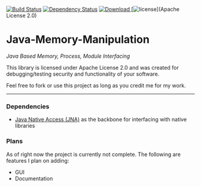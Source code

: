 [![Build Status](https://travis-ci.org/Jonatino/Java-Memory-Manipulation.svg?branch=master)](https://travis-ci.org/Jonatino/Java-Memory-Manipulation)
[![Dependency Status](https://www.versioneye.com/user/projects/578b0d13c3d40f004982a121/badge.svg?style=flat)](https://www.versioneye.com/user/projects/578b0d13c3d40f004982a121)
[ ![Download](https://api.bintray.com/packages/jonatino/maven/Java-Memory-Manipulation/images/download.svg) ](https://bintray.com/jonatino/maven/Java-Memory-Manipulation/_latestVersion)
[![license](https://img.shields.io/github/license/Jonatino/Java-Memory-Manipulation.svg?style=flat-square)](Apache License 2.0)

# Java-Memory-Manipulation
_Java Based Memory, Process, Module Interfacing_

This library is licensed under Apache License 2.0 and was created for debugging/testing security and functionality of your software.

Feel free to fork or use this project as long as you credit me for my work.

---

### Dependencies

- [Java Native Access (JNA)](https://github.com/java-native-access/jna) as the backbone for interfacing with native libraries

### Plans

As of right now the project is currently not complete. The following are features I plan on adding:
 - GUI
 - Documentation

